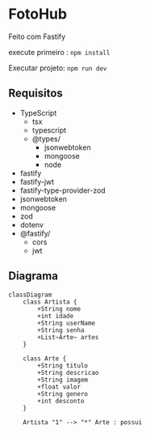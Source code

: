 # FotoHub

Feito com Fastify 

execute primeiro : `npm install`

Executar projeto: `npm run dev`

## Requisitos

- TypeScript
    - tsx
    - typescript
    - @types/
        - jsonwebtoken
        - mongoose
        - node
- fastify
- fastify-jwt
- fastify-type-provider-zod
- jsonwebtoken
- mongoose
- zod
- dotenv
- @fastify/
    - cors
    - jwt

## Diagrama
```mermaid
classDiagram
    class Artista {
        +String nome
        +int idade
        +String userName
        +String senha
        +List~Arte~ artes
    }
    
    class Arte {
        +String titulo
        +String descricao
        +String imagem
        +float valor
        +String genero
        +int desconto
    }
    
    Artista "1" --> "*" Arte : possui

```
